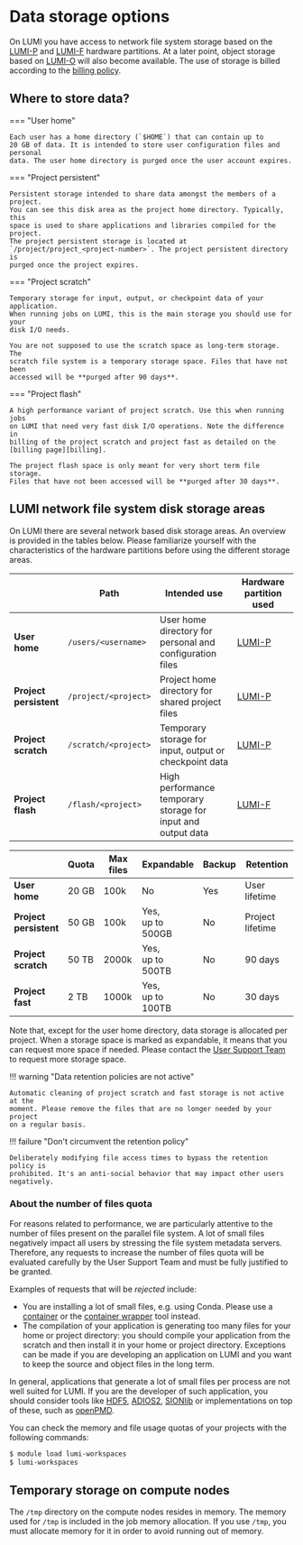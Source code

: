 # Data storage options

[lumif]: ../../hardware/storage/lumif.md
[lumip]: ../../hardware/storage/lumip.md
[lumio]: ../../hardware/storage/lumio.md
[lumi-g]: ../../hardware/compute/lumig.md
[billing]: ../../runjobs/lumi_env/billing.md
[contwrapper]: ../../software/installing/container-wrapper.md
[containers]: ../../software/containers/singularity.md
[helpdesk]: ../../helpdesk/index.md

[sionlib]: https://www.fz-juelich.de/ias/jsc/EN/Expertise/Support/Software/SIONlib/_node.html
[hdf5]: https://www.hdfgroup.org/solutions/hdf5/
[adios2]: https://adios2.readthedocs.io
[openpmd]: https://openpmd-api.readthedocs.io

On LUMI you have access to network file system storage based on the
[LUMI-P][lumip] and [LUMI-F][lumif] hardware partitions. At a later point,
object storage based on [LUMI-O][lumio] will also become available. The use of
storage is billed according to the [billing
policy](../../runjobs/lumi_env/billing.md#storage-billing).

## Where to store data?

=== "User home"

    Each user has a home directory (`$HOME`) that can contain up to
    20 GB of data. It is intended to store user configuration files and personal
    data. The user home directory is purged once the user account expires.

=== "Project persistent"

    Persistent storage intended to share data amongst the members of a project.
    You can see this disk area as the project home directory. Typically, this
    space is used to share applications and libraries compiled for the project.
    The project persistent storage is located at
    `/project/project_<project-number>`. The project persistent directory is
    purged once the project expires.

=== "Project scratch"

    Temporary storage for input, output, or checkpoint data of your application.
    When running jobs on LUMI, this is the main storage you should use for your
    disk I/O needs.
    
    You are not supposed to use the scratch space as long-term storage. The 
    scratch file system is a temporary storage space. Files that have not been
    accessed will be **purged after 90 days**.

=== "Project flash"

    A high performance variant of project scratch. Use this when running jobs
    on LUMI that need very fast disk I/O operations. Note the difference in
    billing of the project scratch and project fast as detailed on the
    [billing page][billing].

    The project flash space is only meant for very short term file storage.
    Files that have not been accessed will be **purged after 30 days**.

## LUMI network file system disk storage areas

On LUMI there are several network based disk storage areas. An overview is
provided in the tables below. Please familiarize yourself with the
characteristics of the hardware partitions before using the different storage
areas.

|                            | Path                       | Intended use                                                     | Hardware partition used |
|----------------------------|----------------------------|------------------------------------------------------------------|-------------------------|
| **User<br> home**          | `/users/<username>`        | User home directory for<br> personal and configuration files     | [LUMI-P][lumip]         |
| **Project<br> persistent** | `/project/<project>`       | Project home directory for<br> shared project files              | [LUMI-P][lumip]         |
| **Project<br> scratch**    | `/scratch/<project>`       | Temporary storage for<br> input, output or checkpoint data       | [LUMI-P][lumip]         |
| **Project<br> flash**      | `/flash/<project>`         | High performance temporary<br> storage for input and output data | [LUMI-F][lumif]         |


|                           | Quota | Max files | Expandable            | Backup | Retention        |
|---------------------------|-------|-----------|-----------------------|--------|------------------|
| **User<br>home**          | 20 GB | 100k      | No                    | Yes    | User lifetime    |
| **Project<br>persistent** | 50 GB | 100k      | Yes,<br> up to 500GB  | No     | Project lifetime |
| **Project<br>scratch**    | 50 TB | 2000k     | Yes,<br> up to 500TB  | No     | 90 days          |
| **Project<br>fast**       |  2 TB | 1000k     | Yes,<br> up to 100TB  | No     | 30 days          |

Note that, except for the user home directory, data storage is allocated per
project. When a storage space is marked as expandable, it means that you can
request more space if needed. Please contact the [User Support Team][helpdesk]
to request more storage space.

!!! warning "Data retention policies are not active"

    Automatic cleaning of project scratch and fast storage is not active at the
    moment. Please remove the files that are no longer needed by your project
    on a regular basis.

!!! failure "Don't circumvent the retention policy"

    Deliberately modifying file access times to bypass the retention policy is
    prohibited. It's an anti-social behavior that may impact other users negatively.

### About the number of files quota

For reasons related to performance, we are particularly attentive to the number
of files present on the parallel file system. A lot of small files negatively
impact all users by stressing the file system metadata servers. Therefore, any
requests to increase the number of files quota will be evaluated carefully by the
User Support Team and must be fully justified to be granted.

Examples of requests that will be *rejected* include:

- You are installing a lot of small files, e.g. using Conda. Please use a
  [container][containers] or the [container wrapper][contwrapper] tool instead.
- The compilation of your application is generating too many files for your home
  or project directory: you should compile your application from the scratch and
  then install it in your home or project directory. Exceptions can be made if
  you are developing an application on LUMI and you want to keep the source and
  object files in the long term.

In general, applications that generate a lot of small files per process are
not well suited for LUMI. If you are the developer of such application, you
should consider tools like [HDF5][hdf5], [ADIOS2][adios2], [SIONlib][sionlib] or implementations on top of these, such as [openPMD][openpmd].

You can check the memory and file usage quotas of your projects with the
following commands:

```bash
$ module load lumi-workspaces
$ lumi-workspaces
```

## Temporary storage on compute nodes

The `/tmp` directory on the compute nodes resides in memory. The memory used
for `/tmp` is included in the job memory allocation. If you use `/tmp`, you
must allocate memory for it in order to avoid running out of memory.
